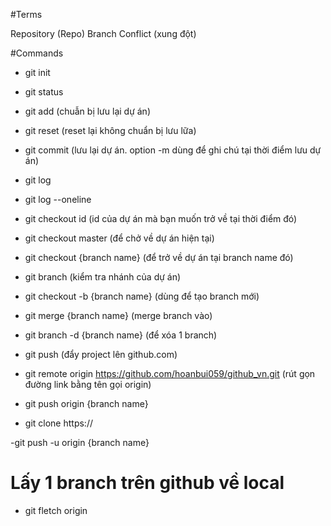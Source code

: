 #Terms

Repository (Repo)
Branch
Conflict (xung đột)

#Commands

- git init

- git status

- git add (chuẫn bị lưu lại dự án)

- git reset (reset lại không chuẩn bị lưu lữa)

- git commit (lưu lại dự án. option -m dùng để ghi chú tại thời điểm lưu dự án)

- git log

- git log --oneline

- git checkout id (id của dự án mà bạn muốn trở về tại thời điểm đó)

- git checkout master (để chở về dự án hiện tại)

- git checkout {branch name} (để trở về dự án tại branch name đó)

- git branch (kiểm tra nhánh của dự án)

- git checkout -b {branch name} (dùng để tạo branch mới)

- git merge {branch name} (merge branch vào)

- git branch -d {branch name} (để xóa 1 branch)
- git push (đẩy project lên github.com)

- git remote origin https://github.com/hoanbui059/github_vn.git (rút gọn đường link bằng tên gọi origin)
- git push origin {branch name}

- git clone https://

-git push -u origin {branch name}

# Lấy 1 branch trên github về local

- git fletch origin